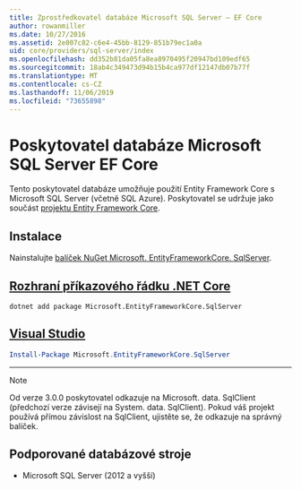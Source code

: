 ```yaml
---
title: Zprostředkovatel databáze Microsoft SQL Server – EF Core
author: rowanmiller
ms.date: 10/27/2016
ms.assetid: 2e007c82-c6e4-45bb-8129-851b79ec1a0a
uid: core/providers/sql-server/index
ms.openlocfilehash: dd352b81da05fa8ea8970495f20947bd109edf65
ms.sourcegitcommit: 18ab4c349473d94b15b4ca977df12147db07b77f
ms.translationtype: MT
ms.contentlocale: cs-CZ
ms.lasthandoff: 11/06/2019
ms.locfileid: "73655898"
---
```

# <a name="microsoft-sql-server-ef-core-database-provider"></a>Poskytovatel databáze Microsoft SQL Server EF Core

Tento poskytovatel databáze umožňuje použití Entity Framework Core s Microsoft SQL Server (včetně SQL Azure). Poskytovatel se udržuje jako součást [projektu Entity Framework Core](https://github.com/aspnet/EntityFrameworkCore).

## <a name="install"></a>Instalace

Nainstalujte [balíček NuGet Microsoft. EntityFrameworkCore. SqlServer](https://www.nuget.org/packages/Microsoft.EntityFrameworkCore.SqlServer/).

## <a name="net-core-clitabdotnet-core-cli"></a>[Rozhraní příkazového řádku .NET Core](#tab/dotnet-core-cli)

``` console
dotnet add package Microsoft.EntityFrameworkCore.SqlServer
```

## <a name="visual-studiotabvs"></a>[Visual Studio](#tab/vs)

``` powershell
Install-Package Microsoft.EntityFrameworkCore.SqlServer
```

***

> [!NOTE]
> Od verze 3.0.0 poskytovatel odkazuje na Microsoft. data. SqlClient (předchozí verze závisejí na System. data. SqlClient). Pokud váš projekt používá přímou závislost na SqlClient, ujistěte se, že odkazuje na správný balíček.

## <a name="supported-database-engines"></a>Podporované databázové stroje

* Microsoft SQL Server (2012 a vyšší)
